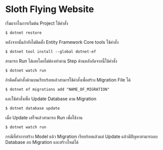 # Sloth Flying Website

เริ่มแรกในการเริ่มต้น Project ใช้คำสั่ง
```console
$ dotnet restore
```

หลังจากนั้นถ้ายังไม่ติดตั้ง Entity Framework Core tools ใช้คำสั่ง
```shell
$ dotnet tool install --global dotnet-ef
```

สามารถ Run ได้เลยโดยไม่ต้องทำตาม Step ด้านหลังถัดจากนี้ใช้คำสั่ง
```shell
$ dotnet watch run
```

ถ้าติดตั้งคำสั่งด้านบนเรียบร้อยแล้วสามารใช้คำสั่งเพื่อสร้าง Migration File ได้
```shell
$ dotnet ef migrations add "NAME_OF_MIGRATION"
```

และใช้คำสั่งเพื่อ Update Database ตาม Migration
```shell
$ dotnet database update
```

เมื่อ Update เสร็จแล้วสามารถ Run เพื่อใช้งาน
```shell
$ dotnet watch run
```

กรณีที่ทำการสร้าง Model แล้ว Migration เรียบร้อยแล้วแต่ Update แล้วมีปัญหาสามารถลบ Database ลบ Migration และสร้างใหม่ได้
